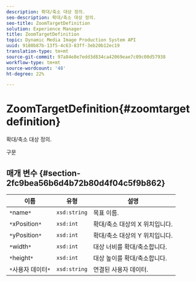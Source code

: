 ```yaml
---
description: 확대/축소 대상 정의.
seo-description: 확대/축소 대상 정의.
seo-title: ZoomTargetDefinition
solution: Experience Manager
title: ZoomTargetDefinition
topic: Dynamic Media Image Production System API
uuid: 9180b87b-13f5-4c63-83ff-3eb20b12ec19
translation-type: tm+mt
source-git-commit: 97a84e8e7edd3d834ca42069eae7c09c00d57938
workflow-type: tm+mt
source-wordcount: '48'
ht-degree: 22%

---
```



# ZoomTargetDefinition{#zoomtargetdefinition}

확대/축소 대상 정의.

구문

## 매개 변수 {#section-2fc9bea56b6d4b72b80d4f04c5f9b862}

| 이름 | 유형 | 설명 |
|---|---|---|
| `*`name`*` | `xsd:string` | 목표 이름. |
| `*`xPosition`*` | `xsd:int` | 확대/축소 대상의 X 위치입니다. |
| `*`yPosition`*` | `xsd:int` | 확대/축소 대상의 Y 위치입니다. |
| `*`width`*` | `xsd:int` | 대상 너비를 확대/축소합니다. |
| `*`height`*` | `xsd:int` | 대상 높이를 확대/축소합니다. |
| `*`사용자 데이터`*` | `xsd:string` | 연결된 사용자 데이터. |

